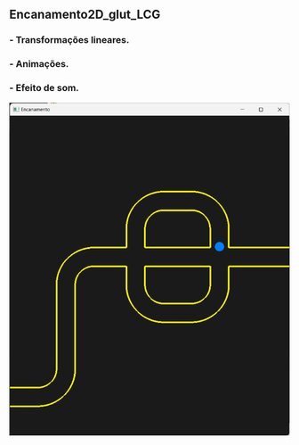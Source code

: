 ## Encanamento2D_glut_LCG

### - Transformações lineares.

### - Animações.

### - Efeito de som.

<div align="center">
<img src="https://github.com/JoaoVNSouza/Encanamento2D_glut_LCG/blob/main/Screenshot.png" width=800px/>
</div>
